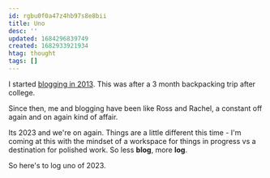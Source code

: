 ```yaml
---
id: rgbu0f0a47z4hb97s8e8bii
title: Uno
desc: ''
updated: 1684296839749
created: 1682933921934
htag: thought
tags: []
---
```


I started [blogging in 2013](https://www.kevinslin.com/notes/806c4d93-da28-4002-b454-b183c37441f6/). 
This was after a 3 month backpacking trip after college. 

Since then, me and blogging have been like Ross and Rachel, a constant off again and on again kind of affair.

Its 2023 and we're on again. Things are a little different this time - I'm coming at this with the mindset of a workspace for things in progress vs a destination for polished work. So less **blog**, more **log**. 

So here's to log uno of 2023. 
